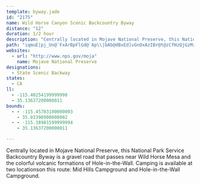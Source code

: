 ```yaml
---
template: byway.jade
id: "2175"
name: Wild Horse Canyon Scenic Backcountry Byway
distance: "12"
duration: 1/2 hour
description: "Centrally located in Mojave National Preserve, this National Park Service\r\nBackcountry Byway is a gravel road that passes near Wild Horse Mesa and the\r\ncolorful volcanic formations of Hole-in-the-Wall."
path: "iqmuE|pj_Un@`FxArBpFlGd@`Ap\\|bAb@dBxEd]vGnOxAzIBr@t@zCfHzQjGzMrCpF`I|RhAzCdFtSnLzSt@b@fOpC`J~CxCx@jI_A~EeAdLsHhAYnCRjCn@n@`@rCjCjBfAvA`@jNXbCR`JtAdMq@hC?l@Lh@VlGtErC`CfFzIrErGjAxAtEdDxBjAlC`A|ARxF\\^JpJhEfGlD~QpBvGf@hDj@`Cl@j@Mf@s@tEyMfAsBpPkSn@c@jDPdL`ApAGVM~@_AvE_GfDgHvAiCjFwGvC{FzDaEpAs@v~@k[pBe@fQgCbe@mP`Aq@hIuHf@uAZ_EbD_F`H}OtAsBvFaGXe@~HcZfCuQLoA_@eFwCu[u@oJYgCO_@oA{BuJgLi@kAUaANqkAqBkTWwB"
websites: 
  - url: "http://www.nps.gov/moja"
    name: Mojave National Preserve
designations: 
  - State Scenic Backway
states: 
  - CA
ll: 
  - -115.40254199999998
  - 35.13637200000011
bounds: 
  - - -115.45703100000003
    - 35.03398900000002
  - - -115.38981599999994
    - 35.13637200000011

---
```


<p>Centrally located in Mojave National Preserve, this National Park Service
Backcountry Byway is a gravel road that passes near Wild Horse Mesa and the
colorful volcanic formations of Hole-in-the-Wall. Camping is available at
two locationson this route: Mid Hills Campground and Hole-in-the-Wall
Campground.
</p>